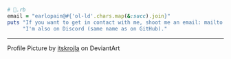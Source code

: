 ```rb
# 👋.rb
email = "earlopain@#{'ol-ld'.chars.map(&:succ).join}"
puts "If you want to get in contact with me, shoot me an email: mailto:#{email}\n" \
     "I'm also on Discord (same name as on GitHub)."
```

---

Profile Picture by [itskrojla](https://www.deviantart.com/itskrolja) on DeviantArt
